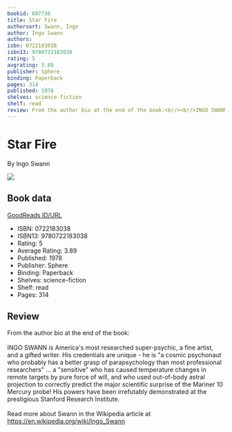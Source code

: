 ```yaml
---
bookid: 687730
title: Star Fire
authorsort: Swann, Ingo
author: Ingo Swann
authors: 
isbn: 0722183038
isbn13: 9780722183038
rating: 5
avgrating: 3.89
publisher: Sphere
binding: Paperback
pages: 314
published: 1978
shelves: science-fiction
shelf: read
review: From the author bio at the end of the book:<br/><br/>INGO SWANN is America's most researched super-psychic, a fine artist, and a gifted writer. His credentials are unique - he is "a cosmic psychonaut who probably has a better grasp of parapsychology than most professional researchers" ... a "sensitive" who has caused temperature changes in remote targets by pure force of will, and who used out-of-body astral projection to correctly predict the major scientific surprise of the Mariner 10 Mercury probe! His powers have been irrefutably demonstrated at the prestigious Stanford Research Institute.<br/><br/>Read more about Swann in the Wikipedia article at https://en.wikipedia.org/wiki/Ingo_Swann
---
```


# Star Fire

By Ingo Swann

![](../../1365799676l/687730.jpg)

## Book data

[GoodReads ID/URL](https://www.goodreads.com/book/show/687730)

- ISBN: 0722183038
- ISBN13: 9780722183038
- Rating: 5
- Average Rating: 3.89
- Published: 1978
- Publisher: Sphere
- Binding: Paperback
- Shelves: science-fiction
- Shelf: read
- Pages: 314

## Review

From the author bio at the end of the book:<br/><br/>INGO SWANN is America's most researched super-psychic, a fine artist, and a gifted writer. His credentials are unique - he is "a cosmic psychonaut who probably has a better grasp of parapsychology than most professional researchers" ... a "sensitive" who has caused temperature changes in remote targets by pure force of will, and who used out-of-body astral projection to correctly predict the major scientific surprise of the Mariner 10 Mercury probe! His powers have been irrefutably demonstrated at the prestigious Stanford Research Institute.<br/><br/>Read more about Swann in the Wikipedia article at https://en.wikipedia.org/wiki/Ingo_Swann

